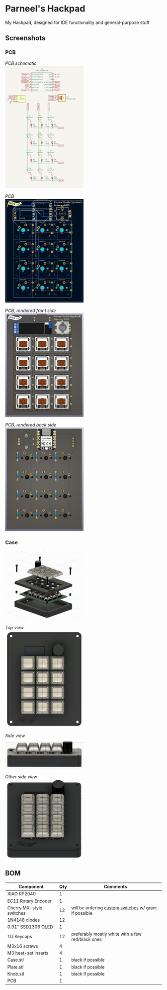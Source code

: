 # Parneel's Hackpad
My Hackpad, designed for IDE functionality and general-purpose stuff

## Screenshots
### PCB

*PCB schematic* \
<img src="assets/Schematic.png" alt="PCB Schematic" width="50%">

*PCB* \
<img src="assets/PCB.png" alt="PCB Routing" width="50%">

*PCB, rendered front side* \
<img src="assets/PCBFront.png" alt="PCB Front" width="50%">

*PCB, rendered back side* \
<img src="assets/PCBBack.png" alt="PCB Back" width="50%">

### Case
<img src="assets/SideView.png" alt="Case Side View" width="50%">

*Top view* \
<img src="assets/CaseTop.png" alt="Case Top View" width="50%">

*Side view* \
<img src="assets/CaseRight.png" alt="Case Side View" width="50%">

*Other side view* \
<img src="assets/CaseSide.png" alt="Case Side View 2" width="50%">

## BOM
| Component                | Qty | Comments                                                                                                                 |
|--------------------------|-----|--------------------------------------------------------------------------------------------------------------------------|
| XIAO RP2040              | 1   |                                                                                                                          |
| EC11 Rotary Encoder      | 1   |                                                                                                                          |
| Cherry MX-style switches | 12  | will be ordering [custom switches](https://divinikey.com/products/gateron-smoothie-linear-switches) w/ grant if possible |
| 1N4148 diodes            | 12  |                                                                                                                          |
| 0.91" SSD1306 OLED       | 1   |                                                                                                                          |
| 1U Keycaps                  | 12  | preferably mostly white with a few red/black ones                                                                        |
| M3x16 screws             | 4   |                                                                                                                          |
| M3 heat-set inserts      | 4   |                                                                                                                          |
| Case.stl                 | 1   | black if possible                                                                                                        |
| Plate.stl                | 1   | black if possible                                                                                                        |
| Knob.stl                 | 1   | black if possible                                                                                                        |
| PCB                      | 1   |          